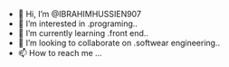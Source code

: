 - 👋 Hi, I’m @IBRAHIMHUSSIEN907
- 👀 I’m interested in .programing..
- 🌱 I’m currently learning .front end..
- 💞️ I’m looking to collaborate on .softwear engineering..
- 📫 How to reach me ...

<!---
IBRAHIMHUSSIEN907/IBRAHIMHUSSIEN907 is a ✨ special ✨ repository because its `README.md` (this file) appears on your GitHub profile.
You can click the Preview link to take a look at your changes.
--->
